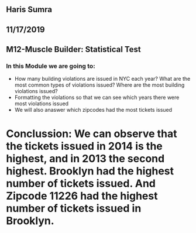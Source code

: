 ## Haris Sumra
## 11/17/2019
## M12-Muscle Builder: Statistical Test

### In this Module we are going to:
* How many building violations are issued in NYC each year? What are the most common types of violations issued? Where are the most building violations issued?
* Formatting the violations so that we can see which years there were most violations issued
* We will also anaswer which zipcodes had the most tickets issued

# Conclussion: We can observe that the tickets issued in 2014 is the highest, and in 2013 the second highest. Brooklyn had the highest number of tickets issued. And Zipcode 11226 had the highest number of tickets issued in Brooklyn.
